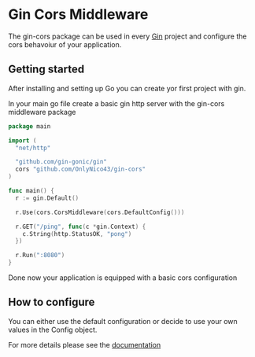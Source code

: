 # Gin Cors Middleware

The gin-cors package can be used in every [Gin](https://github.com/gin-gonic/gin) project and configure the cors behavoiur of your application.

## Getting started
After installing and setting up Go you can create yor first project with gin.

In your main go file create a basic gin http server with the gin-cors middleware package
```go
package main

import (
  "net/http"

  "github.com/gin-gonic/gin"
  cors "github.com/OnlyNico43/gin-cors"
)

func main() {
  r := gin.Default()

  r.Use(cors.CorsMiddleware(cors.DefaultConfig()))

  r.GET("/ping", func(c *gin.Context) {
    c.String(http.StatusOK, "pong")
  })

  r.Run(":8080")
}
```

Done now your application is equipped with a basic cors configuration


## How to configure
You can either use the default configuration or decide to use your own values in the Config object.

For more details please see the [documentation](https://pkg.go.dev/github.com/OnlyNico43/gin-cors)